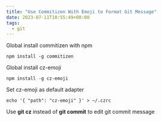 ```yaml
---
title: "Use Commitizen With Emoji to Format Git Message"
date: 2023-07-11T10:55:49+08:00
tags:
  - git
---
```

Global install commitizen with npm  
```shell
npm install -g commitizen
```
Global install cz-emoji  
```shell
npm install -g cz-emoji
```
Set cz-emoji as default adapter
```shell
echo '{ "path": "cz-emoji" }' > ~/.czrc
```
Use **git cz** instead of **git commit** to edit git commit message

